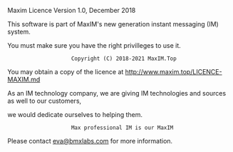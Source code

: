 Maxim Licence
Version 1.0, December 2018

This software is part of MaxIM's new generation instant messaging (IM) system.

You must make sure you have the right privilleges to use it.

                        Copyright (C) 2018-2021 MaxIM.Top

You may obtain a copy of the licence at http://www.maxim.top/LICENCE-MAXIM.md

As an IM technology company, we are giving IM technologies and sources as well to our customers,

we would dedicate ourselves to helping them.

                        Max professional IM is our MaxIM

Please contact eva@bmxlabs.com for more information.

